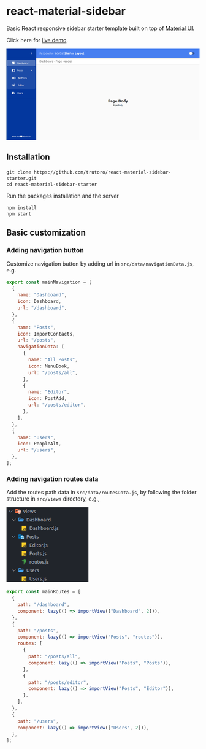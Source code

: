 # react-material-sidebar

Basic React responsive sidebar starter template built on top of [Material UI](https://material-ui.com).

Click here for <a href="https://demo1.trutoro.io" target="_blank">live demo</a>.

![Screenshot 1](screenshots/full-screenshot.png)

## Installation

```
git clone https://github.com/trutoro/react-material-sidebar-starter.git
cd react-material-sidebar-starter
```

Run the packages installation and the server

```
npm install
npm start
```

## Basic customization

### Adding navigation button

Customize navigation button by adding url in `src/data/navigationData.js`, e.g.

```javascript
export const mainNavigation = [
  {
    name: "Dashboard",
    icon: Dashboard,
    url: "/dashboard",
  },
  {
    name: "Posts",
    icon: ImportContacts,
    url: "/posts",
    navigationData: [
      {
        name: "All Posts",
        icon: MenuBook,
        url: "/posts/all",
      },
      {
        name: "Editor",
        icon: PostAdd,
        url: "/posts/editor",
      },
    ],
  },
  {
    name: "Users",
    icon: PeopleAlt,
    url: "/users",
  },
];
```

### Adding navigation routes data

Add the routes path data in `src/data/routesData.js`, by following the folder structure in `src/views` directory, e.g.,

![Folder structure](screenshots/folder-structure.png)

```javascript
export const mainRoutes = [
  {
    path: "/dashboard",
    component: lazy(() => importView(["Dashboard", 2])),
  },
  {
    path: "/posts",
    component: lazy(() => importView("Posts", "routes")),
    routes: [
      {
        path: "/posts/all",
        component: lazy(() => importView("Posts", "Posts")),
      },
      {
        path: "/posts/editor",
        component: lazy(() => importView("Posts", "Editor")),
      },
    ],
  },
  {
    path: "/users",
    component: lazy(() => importView(["Users", 2])),
  },
];
```
